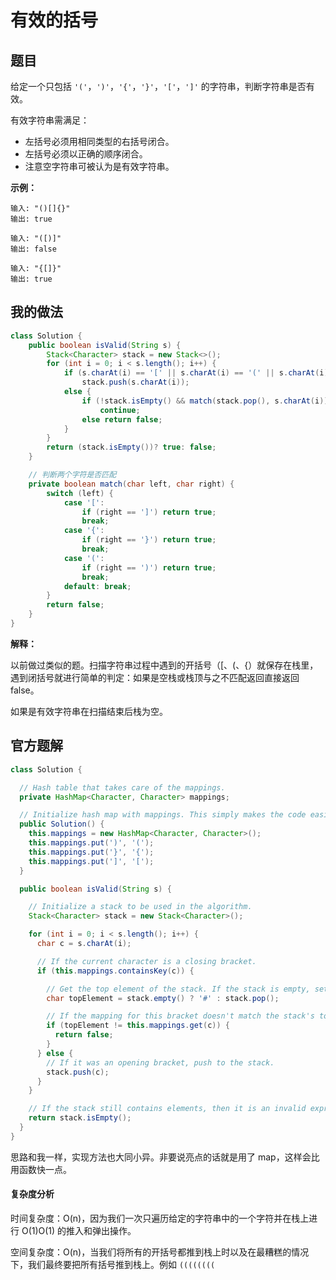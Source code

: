 # 有效的括号

## 题目

给定一个只包括 `'('`，`')'`，`'{'`，`'}'`，`'['`，`']'` 的字符串，判断字符串是否有效。

有效字符串需满足：

- 左括号必须用相同类型的右括号闭合。
- 左括号必须以正确的顺序闭合。
- 注意空字符串可被认为是有效字符串。

**示例：**

```shell
输入: "()[]{}"
输出: true

输入: "([)]"
输出: false

输入: "{[]}"
输出: true
```

## 我的做法

```java
class Solution {
    public boolean isValid(String s) {
        Stack<Character> stack = new Stack<>();
        for (int i = 0; i < s.length(); i++) {
            if (s.charAt(i) == '[' || s.charAt(i) == '(' || s.charAt(i) == '{')
                stack.push(s.charAt(i));
            else {
                if (!stack.isEmpty() && match(stack.pop(), s.charAt(i)))
                    continue;
                else return false;
            }
        }
        return (stack.isEmpty())? true: false;
    }

    // 判断两个字符是否匹配
    private boolean match(char left, char right) {
        switch (left) {
            case '[': 
                if (right == ']') return true;
                break;
            case '{': 
                if (right == '}') return true;
                break;
            case '(':
                if (right == ')') return true;
                break;
            default: break;
        }
        return false;
    }
}
```

**解释：**

以前做过类似的题。扫描字符串过程中遇到的开括号（[、(、{）就保存在栈里，遇到闭括号就进行简单的判定：如果是空栈或栈顶与之不匹配返回直接返回 false。

如果是有效字符串在扫描结束后栈为空。

## 官方题解
```java
class Solution {

  // Hash table that takes care of the mappings.
  private HashMap<Character, Character> mappings;

  // Initialize hash map with mappings. This simply makes the code easier to read.
  public Solution() {
    this.mappings = new HashMap<Character, Character>();
    this.mappings.put(')', '(');
    this.mappings.put('}', '{');
    this.mappings.put(']', '[');
  }

  public boolean isValid(String s) {

    // Initialize a stack to be used in the algorithm.
    Stack<Character> stack = new Stack<Character>();

    for (int i = 0; i < s.length(); i++) {
      char c = s.charAt(i);

      // If the current character is a closing bracket.
      if (this.mappings.containsKey(c)) {

        // Get the top element of the stack. If the stack is empty, set a dummy value of '#'
        char topElement = stack.empty() ? '#' : stack.pop();

        // If the mapping for this bracket doesn't match the stack's top element, return false.
        if (topElement != this.mappings.get(c)) {
          return false;
        }
      } else {
        // If it was an opening bracket, push to the stack.
        stack.push(c);
      }
    }

    // If the stack still contains elements, then it is an invalid expression.
    return stack.isEmpty();
  }
}
```

思路和我一样，实现方法也大同小异。非要说亮点的话就是用了 map，这样会比用函数快一点。

#### 复杂度分析

时间复杂度：O(n)，因为我们一次只遍历给定的字符串中的一个字符并在栈上进行 O(1)O(1) 的推入和弹出操作。

空间复杂度：O(n)，当我们将所有的开括号都推到栈上时以及在最糟糕的情况下，我们最终要把所有括号推到栈上。例如 `((((((((`